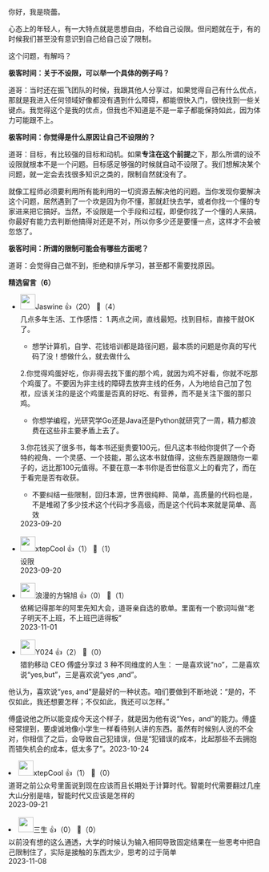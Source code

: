 你好，我是晓蕾。

心态上的年轻人，有一大特点就是思想自由，不给自己设限。但问题就在于，有的时候我们甚至没有意识到自己给自己设了限制。

这个问题，有解吗？

**极客时间：关于不设限，可以举一个具体的例子吗？**

道哥：当时还在振飞团队的时候，我跟其他人分享过，如果觉得自己有什么优点，那就是我进入任何领域好像都没有遇到什么障碍，都能很快入门，很快找到一些关键点。我觉得这个是我的优点，但我也不知道是不是一辈子都能保持如此，因为体力可能跟不上。

**极客时间：你觉得是什么原因让自己不设限的？**

道哥：目标，有比较强的目标和动机。如果**专注在这个前提**之下，那么所谓的设不设限就根本不是一个问题。目标感足够强的时候就自动不设限了。我们想解决某个问题，就一定会去找很多知识之类的，限制自然就没有了。

就像工程师必须要利用所有能利用的一切资源去解决他的问题。当你发现你要解决这个问题，居然遇到了一个坎是因为你不懂，那就赶快去学，或者你找一个懂的专家进来把它搞好。当然，不设限是一个手段和过程，即便你找了一个懂的人来搞，你最好有能力去判断他搞得对还是不对，所以你多少还是要懂一点，这样才不会被忽悠了。

**极客时间：所谓的限制可能会有哪些方面呢？**

道哥：会觉得自己做不到，拒绝和排斥学习，甚至都不需要找原因。
<div><strong>精选留言（6）</strong></div><ul>
<li><img src="https://static001.geekbang.org/account/avatar/00/12/f8/ea/98738420.jpg" width="30px"><span>Jaswine</span> 👍（20） 💬（4）<div>几点多年生活、工作感悟：
1.两点之间，直线最短。找到目标，直接干就OK了。

- 想学计算机，自学、花钱培训都是路径问题，最本质的问题是你真的写代码了没！想做什么，就去做什么

2.你觉得鸡蛋好吃，你非得去找下蛋的那个鸡，就因为鸡不好看，你就不吃那个鸡蛋了。不要因为非主线的障碍去放弃主线的任务，人为地给自己加了包袱，应该关注的是这个鸡蛋是否真的好吃、有营养，而不是关注下蛋的那只鸡。

- 你想学编程，光研究学Go还是Java还是Python就研究了一周，精力都浪费在这些非主要矛盾上去了。

3.你花钱买了很多书，每本书还挺贵要100元，但凡这本书给你提供了一个奇特的视角、一个灵感、一个技能，那么这本书就值得，这些东西是跟随你一辈子的，远比那100元值得。不要在意一本书你是否世俗意义上的看完了，而在于看完是否有收获。

- 不要纠结一些限制，回归本源，世界很纯粹、简单，高质量的代码也是，不是堆砌了多少技术这个代码才多高级，而是这个代码本来就是简单、高效</div>2023-09-20</li><br/><li><img src="https://static001.geekbang.org/account/avatar/00/17/8d/af/01deb987.jpg" width="30px"><span>xtepCool</span> 👍（1） 💬（1）<div>设限</div>2023-09-20</li><br/><li><img src="https://static001.geekbang.org/account/avatar/00/23/e1/20/592debbd.jpg" width="30px"><span>浪漫的方锦旭</span> 👍（0） 💬（1）<div>依稀记得那年的阿里先知大会，道哥亲自选的歌单。里面有一个歌词叫做“老子明天不上班，不上班巴适得板”</div>2023-11-01</li><br/><li><img src="https://static001.geekbang.org/account/avatar/00/0f/88/c8/6af6d27e.jpg" width="30px"><span>Y024</span> 👍（2） 💬（0）<div>猎豹移动 CEO 傅盛分享过 3 种不同维度的人生：
一是喜欢说“no”，二是喜欢说“yes,but”，三是喜欢说“yes ,and”。

他认为，喜欢说“yes, and”是最好的一种状态。咱们要做到不断地说：“是的，不仅如此，我还想要怎样；不仅如此，我还可以怎样。”

傅盛说他之所以能变成今天这个样子，就是因为他有说“Yes，and”的能力。傅盛经常提到，要虔诚地像小学生一样看待别人讲的东西。虽然有时候别人说的不全对，你相信了之后，会导致自己犯错误，但是“犯错误的成本，比起那些不去拥抱而错失机会的成本，低太多了”。</div>2023-10-24</li><br/><li><img src="https://static001.geekbang.org/account/avatar/00/17/8d/af/01deb987.jpg" width="30px"><span>xtepCool</span> 👍（1） 💬（0）<div>道哥之前公众号里面说到现在应该而且长期处于计算时代。智能时代需要翻过几座大山分别是啥，智能时代又应该是怎样的</div>2023-09-21</li><br/><li><img src="https://static001.geekbang.org/account/avatar/00/18/84/0d/4e289b94.jpg" width="30px"><span>三生</span> 👍（0） 💬（0）<div>以前没有想的这么通透，大学的时候认为输入相同导致固定结果在一些思考中把自己限制住了，实际是接触的东西太少，思考的过于简单</div>2023-11-08</li><br/>
</ul>